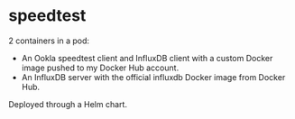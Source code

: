# speedtest

2 containers in a pod:
* An Ookla speedtest client and InfluxDB client with a custom Docker image pushed to my Docker Hub account.
* An InfluxDB server with the official influxdb Docker image from Docker Hub. 

Deployed through a Helm chart.